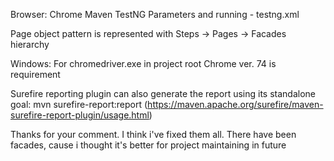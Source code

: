 Browser: Chrome
Maven
TestNG
Parameters and running - testng.xml

Page object pattern is represented with Steps -> Pages -> Facades hierarchy


Windows:
For chromedriver.exe in project root Chrome ver. 74 is requirement


Surefire reporting plugin can also generate the report using its standalone goal:
mvn surefire-report:report
(https://maven.apache.org/surefire/maven-surefire-report-plugin/usage.html)


Thanks for your comment. I think i've fixed them all. There have been facades, cause i thought it's better for project maintaining in future
